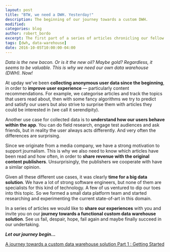 ```yaml
---
layout: post
title: "BTW, we need a DWH. Yesterday!"
description: The beginning of our journey towards a custom DWH.
modified:
categories: blog
author: robert_bordo
excerpt: The first part of a series of articles chronicling our fellow data platform team on their quest for a functional custom data warehouse solution.
tags: [dwh, data-warehouse]
date: 2016-10-05T10:00:00-04:00
---
```


_Data is the new bacon. Or is it the new oil? Maybe gold? Regardless, it seems to be valuable. This is why we need our own data warehouse (DWH). Now!_

At upday we’ve been __collecting anonymous user data since the beginning__, in order to __improve user experience__ — particularly content recommendations. For example, we categorise articles and track the topics that users read about, then with some fancy algorithms we try to predict and satisfy our users but also strive to surprise them with articles they could be interested in (we call it serendipity). 

Another use case for collected data is to __understand how our users behave within the app__. You can do field research, engage test audiences and ask friends, but in reality the user always acts differently. And very often the differences are surprising.

Since we originate from a media company, we have a strong motivation to support journalism. This is why we also need to know which articles have been read and how often, in order to __share revenue with the original content publishers__. Unsurprisingly, the publishers we cooperate with have a similar opinion.

Given all these different use cases, it was clearly __time for a big data solution__. We have a lot of strong software engineers, but none of them are specialists for this kind of technology. A few of us ventured to dip our toes into this topic. So we formed a small data platform team and started researching and experimenting the current state-of-art in this domain.

In a series of articles we would like to __share our experiences__ with you and invite you on our __journey towards a functional custom data warehouse solution__. See us fail, despair, hope, fail again and maybe finally succeed in our undertaking.

___Let our journey begin…___

<a href="../dwh-part1_getting_started/">A journey towards a custom data warehouse solution Part 1 : Getting Started</a>